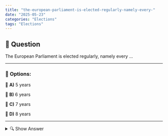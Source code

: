 ```yaml
---
title: "the-european-parliament-is-elected-regularly-namely-every-"
date: "2025-05-23"
categories: "Elections"
tags: "Elections"
---
```


## 📌 **Question**

The European Parliament is elected regularly, namely every ...



---

### 📝 **Options:**

🔘 **A)** 5 years

🔘 **B)** 6 years

🔘 **C)** 7 years

🔘 **D)** 8 years

---

<details>
  <summary>🔍 Show Answer</summary>

  <p>
💡  <b>Correct Answer:</b>  a
  </p>
  <p>
    📖<b>Explanation:</b>
    
  </p>
</details>
